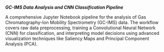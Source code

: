 ***GC-IMS Data Analysis and CNN Classification Pipeline***

A comprehensive Jupyter Notebook pipeline for the analysis of Gas Chromatography-Ion Mobility Spectrometry (GC-IMS) data. The workflow covers raw data preprocessing, training a Convolutional Neural Network (CNN) for classification, and interpreting model decisions using advanced visualization techniques like Saliency Maps and Principal Component Analysis (PCA).



